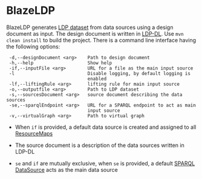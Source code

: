# BlazeLDP

BlazeLDP generates <a href="http://opensensingcity.emse.fr/ldpdl/ldpdl.html#ldp-dataset">LDP dataset</a> from data sources using a design document as input. The design document is written in <a href="opensensingcity.emse.fr/ldpdl/ldpdl.html">LDP-DL</a>. Use `mvn clean install` to build the project. There is a command line interface having the following options:

```
 -d,--designDocument <arg>    Path to design document
 -h,--help                    Show help
 -if,--inputFile <arg>        URL for a file as the main input source
 -l                           Disable logging, by default logging is
                              enabled
 -lf,--liftingRule <arg>      lifting rule for main input source
 -o,--outputfile <arg>        Path to LDP dataset
 -s,--sourcesDocument <arg>   source document describing the data sources
 -se,--sparqlEndpoint <arg>   URL for a SPARQL endpoint to act as main
                              input source
 -v,--virtualGraph <arg>      Path to virtual graph
```

- When `if` is provided, a default data source is created and assigned to all <a href="http://opensensingcity.emse.fr/ldpdl/ldpdl.html#resourcemap">ResourceMaps</a>

- The source document is a description of the data sources written in LDP-DL

- `se` and `if` are mutually exclusive, when `se` is provided, a default <a href="http://opensensingcity.emse.fr/ldpdl/ldpdl.html#resourcemap">SPARQL DataSource</a> acts as the main data source
